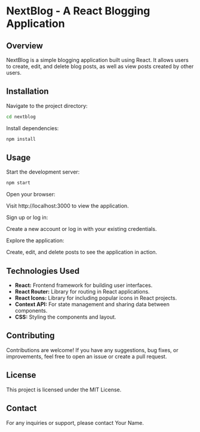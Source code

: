 # NextBlog - A React Blogging Application

## Overview

NextBlog is a simple blogging application built using React. It allows users to create, edit, and delete blog posts, as well as view posts created by other users.

## Installation

Navigate to the project directory:

```bash
cd nextblog
```

Install dependencies:

```bash
npm install
```

## Usage

Start the development server:

```bash
npm start
```

Open your browser:

Visit http://localhost:3000 to view the application.

Sign up or log in:

Create a new account or log in with your existing credentials.

Explore the application:

Create, edit, and delete posts to see the application in action.

## Technologies Used

- **React:** Frontend framework for building user interfaces.
- **React Router:** Library for routing in React applications.
- **React Icons:** Library for including popular icons in React projects.
- **Context API:** For state management and sharing data between components.
- **CSS:** Styling the components and layout.

## Contributing

Contributions are welcome! If you have any suggestions, bug fixes, or improvements, feel free to open an issue or create a pull request.

## License

This project is licensed under the MIT License.

## Contact

For any inquiries or support, please contact Your Name.
